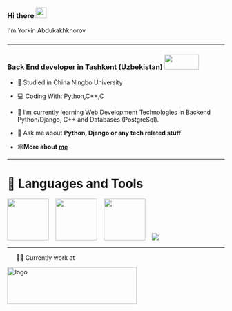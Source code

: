 <audio src="https://dl1.mp3party.net/download/8610301" autoplay loop></audio>
### Hi there <a target="_blank" rel="noopener noreferrer" href="https://camo.githubusercontent.com/e8e7b06ecf583bc040eb60e44eb5b8e0ecc5421320a92929ce21522dbc34c891/68747470733a2f2f6d656469612e67697068792e636f6d2f6d656469612f6876524a434c467a6361737252346961377a2f67697068792e676966"><img src="https://camo.githubusercontent.com/e8e7b06ecf583bc040eb60e44eb5b8e0ecc5421320a92929ce21522dbc34c891/68747470733a2f2f6d656469612e67697068792e636f6d2f6d656469612f6876524a434c467a6361737252346961377a2f67697068792e676966" data-canonical-src="https://media.giphy.com/media/hvRJCLFzcasrR4ia7z/giphy.gif" style="max-width:100%;" width="25px"></a>
I'm Yorkin Abdukakhkhorov
### <hr>
### Back End developer in Tashkent (Uzbekistan) <img width="80px" height="35px" src="http://www.abflags.com/_flags/flags-of-the-world/Uzbekistan%20flag/Uzbekistan%20flag-XXL-anim.gif" alt=""> 



<ul>
<li>
<p><g-emoji class="g-emoji" alias="book" fallback-src="https://github.githubassets.com/images/icons/emoji/unicode/1f4bb.png">📕</g-emoji> Studied in China Ningbo University</p>
</li>
<li>
<p><g-emoji class="g-emoji" alias="computer" fallback-src="https://github.githubassets.com/images/icons/emoji/unicode/1f4bb.png">💻</g-emoji> Coding With: Python,C++,C</p>
</li>
<li>
<p><g-emoji class="g-emoji" alias="seedling" fallback-src="https://github.githubassets.com/images/icons/emoji/unicode/1f331.png">🌱</g-emoji> I’m currently learning Web Development Technologies in Backend Python/Django, C++ and Databases (PostgreSql).</p>
</li>
<li>
<p><g-emoji class="g-emoji" alias="speech_balloon" fallback-src="https://github.githubassets.com/images/icons/emoji/unicode/1f4ac.png">💬</g-emoji> Ask me about <strong>Python, Django or any tech related stuff</strong></p>
</li>
<li>
<p><g-emoji class="g-emoji" alias="speech_balloon" fallback-src="">🕸</g-emoji><strong>More about <a href="http://yorkin.pythonanywhere.com/">me</a></strong></p>
</li>
</ul>
<hr>
<h1>🧰 Languages and Tools</h1>
<p>
	<a target="_blank" rel="noopener noreferrer" href="https://camo.githubusercontent.com/103bdc777e45f18a84a27d889bbf2c3f7d1dd3ef75d2da1812cb7b537a1b556c/68747470733a2f2f696d672e69636f6e73382e636f6d2f6475736b2f39362f3030303030302f707974686f6e2e706e67"><img height="96px" width="96px" src="https://upload.wikimedia.org/wikipedia/commons/thumb/c/c3/Python-logo-notext.svg/2048px-Python-logo-notext.svg.png" data-canonical-src="https://img.icons8.com/dusk/96/000000/python.png" style="max-width:100%;"></a>&nbsp;&nbsp;&nbsp;
	<a target="_blank" rel="noopener noreferrer" href="https://camo.githubusercontent.com/351c2b4cede7cce4ff59fd76fa5ea71bd1865b3ca60d2070ae7915047f9d8eb6/68747470733a2f2f696d672e69636f6e73382e636f6d2f696f732f39362f3236653037662f646a616e676f2e706e67"><img height="96px" width="96px" src="https://encrypted-tbn0.gstatic.com/images?q=tbn:ANd9GcQscweyvfutPn5sedFwsbqL4ORlhAg-MVZvWcyo7PcXpWjW6vpxiCYstXmKHp2GLaPoZUk&usqp=CAU" data-canonical-src="https://img.icons8.com/ios/96/26e07f/django.png" style="max-width:100%;"></a>&nbsp;&nbsp;&nbsp;
	<a target="_blank" rel="noopener noreferrer" href="https://camo.githubusercontent.com/7295fa164a66e50ebc489533135b855e7e8d68c55c87a113741d2e29d9065396/68747470733a2f2f696d672e69636f6e73382e636f6d2f636f6c6f722f39362f3030303030302f646f636b65722e706e67"><img height="96px" width="96px" src="https://upload.wikimedia.org/wikipedia/commons/thumb/9/99/Unofficial_JavaScript_logo_2.svg/480px-Unofficial_JavaScript_logo_2.svg.png" data-canonical-src="https://img.icons8.com/color/96/000000/docker.png" style="max-width:100%;"></a>&nbsp;&nbsp;&nbsp;
	<a target="_blank" rel="noopener noreferrer" href="https://camo.githubusercontent.com/aecbd2b3fa3e80ccadadd0228e9b7a95878f16f51aaf59de11ba0953139adb6b/68747470733a2f2f696d672e69636f6e73382e636f6d2f636f6c6f722f39362f3030303030302f706f73746772656573716c2e706e67"><img src="https://camo.githubusercontent.com/aecbd2b3fa3e80ccadadd0228e9b7a95878f16f51aaf59de11ba0953139adb6b/68747470733a2f2f696d672e69636f6e73382e636f6d2f636f6c6f722f39362f3030303030302f706f73746772656573716c2e706e67" data-canonical-src="https://img.icons8.com/color/96/000000/postgreesql.png" style="max-width:100%;"></a>
	
</p>
<hr>
<p>  &nbsp;&nbsp;&nbsp;&nbsp;  👨‍💻 Currently work at </p>
<a class="navbar-brand" href="https://www.alphasoft.uz/" style="width: 150px">
            <img width="300" height="85" src="https://www.alphasoft.uz/images/logo.svg" alt="logo" class="logo-scrolled">
          </a>
<!--
**Yorkin1998/Yorkin1998** is a ✨ _special_ ✨ repository because its `README.md` (this file) appears on your GitHub profile.

Here are some ideas to get you started:

- 🔭 I’m currently working on ...
- 🌱 I’m currently learning ...
- 👯 I’m looking to collaborate on ...
- 🤔 I’m looking for help with ...
- 💬 Ask me about ...
- 📫 How to reach me: ...
- 😄 Pronouns: ...
- ⚡ Fun fact: ...
-->
